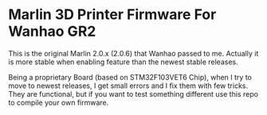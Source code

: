 # Marlin 3D Printer Firmware For Wanhao GR2

This is the original Marlin 2.0.x (2.0.6) that Wanhao passed to me. Actually it is more stable
when enabling feature than the newest stable releases. 

Being a proprietary Board (based on STM32F103VET6 Chip), when I try to move to newest releases, I get 
small errors and I fix them with few tricks. They are functional, but if you want to test something 
different use this repo to compile your own firmware.
